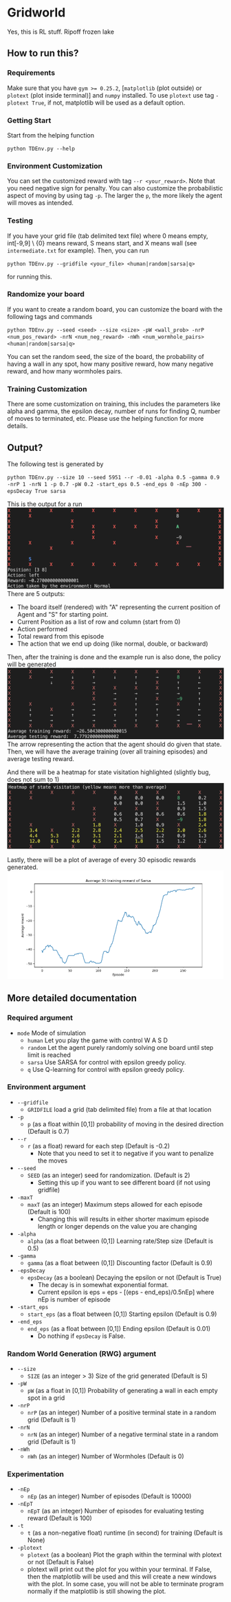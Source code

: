 # Gridworld

Yes, this is RL stuff. Ripoff frozen lake

## How to run this?

### Requirements
Make sure that you have `gym >= 0.25.2`, [`matplotlib` (plot outside) or `plotext` (plot inside terminal)] and `numpy` installed. To use `plotext` use tag `-plotext True`, if not, matplotlib will be used as a default option.

### Getting Start
Start from the helping function
```
python TDEnv.py --help
```
### Environment Customization
You can set the customized reward with tag `--r <your_reward>`. Note that you need negative sign for penalty. You can also customize the probabilistic aspect of moving by using tag `-p`. The larger the `p`, the more likely the agent will moves as intended.

### Testing
If you have your grid file (tab delimited text file) where 0 means empty, int[-9,9] \ {0} means reward, S means start, and X means wall (see `intermediate.txt` for example). Then, you can run 
```
python TDEnv.py --gridfile <your_file> <human|random|sarsa|q>
```
for running this.

### Randomize your board
If you want to create a random board, you can customize the board with the following tags and commands
```
python TDEnv.py --seed <seed> --size <size> -pW <wall_prob> -nrP <num_pos_reward> -nrN <num_neg_reward> -nWh <num_wormhole_pairs> <human|random|sarsa|q>
```
You can set the random seed, the size of the board, the probability of having a wall in any spot, how many positive reward, how many negative reward, and how many wormholes pairs.

### Training Customization
There are some customization on training, this includes the parameters like alpha and gamma, the epsilon decay, number of runs for finding Q, number of moves to terminated, etc. Please use the helping function for more details.

## Output?

The following test is generated by
```
python TDEnv.py --size 10 --seed 5951 --r -0.01 -alpha 0.5 -gamma 0.9 -nrP 1 -nrN 1 -p 0.7 -pW 0.2 -start_eps 0.5 -end_eps 0 -nEp 300 -epsDecay True sarsa
```
This is the output for a run
![ExperimentRun](images/ExampleRun.png)
There are 5 outputs: 
  * The board itself (rendered) with "A" representing the current position of Agent and "S" for starting point.
  * Current Position as a list of row and column (start from 0)
  * Action performed
  * Total reward from this episode
  * The action that we end up doing (like normal, double, or backward)

Then, after the training is done and the example run is also done, the policy will be generated 
![policy](images/PolicyReward.png)
The arrow representing the action that the agent should do given that state. Then, we will have the average training (over all training episodes) and average testing reward.

And there will be a heatmap for state visitation highlighted (slightly bug, does not sum to 1)
![Heatmap](images/Heatmap.png)

Lastly, there will be a plot of average of every 30 episodic rewards generated.
![rewardPlot](images/sarsaGit.png)

## More detailed documentation

### Required argument
  * `mode` Mode of simulation
      * `human` Let you play the game with control W A S D
      * `random` Let the agent purely randomly solving one board until step limit is reached
      * `sarsa` Use SARSA for control with epsilon greedy policy.
      * `q` Use Q-learning for control with epsilon greedy policy.

### Environment argument
  * `--gridfile`
      * `GRIDFILE`  load a grid (tab delimited file) from a file at that location
  * `-p`
      * `p` (as a float within [0,1]) probability of moving in the desired direction (Default is 0.7)
  * `--r`
      * `r` (as a float) reward for each step (Default is -0.2)
          * Note that you need to set it to negative if you want to penalize the moves
  * `--seed`
      * `SEED` (as an integer) seed for randomization. (Default is 2)
          * Setting this up if you want to see different board (if not using gridfile)
  * `-maxT`
      * `maxT` (as an integer) Maximum steps allowed for each episode (Default is 100)
          * Changing this will results in either shorter maximum episode length or longer depends on the value you are changing
  * `-alpha`
      * `alpha` (as a float between (0,1]) Learning rate/Step size (Default is 0.5)
  * `-gamma`
      * `gamma` (as a float between (0,1]) Discounting factor (Default is 0.9)
  * `-epsDecay`
      * `epsDecay` (as a boolean) Decaying the epsilon or not (Default is True)
          * The decay is in somewhat exponential format.
          * Current epsilon is eps = eps - [(eps - end_eps)/0.5nEp] where nEp is number of episode
  * `-start_eps`
      * `start_eps` (as a float between [0,1]) Starting epsilon (Default is 0.9)
  * `-end_eps`
      * `end_eps` (as a float between [0,1]) Ending epsilon (Default is 0.01)
          * Do nothing if `epsDecay` is False.

### Random World Generation (RWG) argument
  * `--size`
      * `SIZE` (as an integer > 3) Size of the grid generated (Default is 5)
  * `-pW`
      * `pW` (as a float in [0,1]) Probability of generating a wall in each empty spot in a grid
  * `-nrP`
      * `nrP` (as an integer) Number of a positive terminal state in a random grid (Default is 1)
  * `-nrN`
      * `nrN` (as an integer) Number of a negative terminal state in a random grid (Default is 1)
  * `-nWh`
      * `nWh` (as an integer) Number of Wormholes (Default is 0)

### Experimentation
  * `-nEp`
      * `nEp` (as an integer) Number of episodes (Default is 10000)
  * `-nEpT`
      * `nEpT` (as an integer) Number of episodes for evaluating testing reward (Default is 100)
  * `-t`
      * `t` (as a non-negative float) runtime (in second) for training (Default is None)
  * `-plotext`
      * `plotext` (as a boolean) Plot the graph within the terminal with plotext or not (Default is False)           
      * plotext will print out the plot for you within your terminal. If False, then the matplotlib will be used and this will create a new windows with the plot. In some case, you will not be able to terminate program normally if the matplotlib is still showing the plot.
